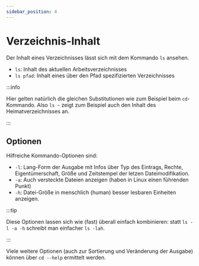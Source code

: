 ```yaml
---
sidebar_position: 4
---
```


# Verzeichnis-Inhalt

Der Inhalt eines Verzeichnisses lässt sich mit dem Kommando `ls` ansehen.

- `ls`: Inhalt des aktuellen Arbeitsverzeichnisses
- `ls pfad`: Inhalt eines über den Pfad spezifizierten Verzeichnisses

:::info

Hier gelten natürlich die gleichen Substitutionen wie zum Beispiel beim `cd`-Kommando.
Also `ls ~` zeigt zum Beispiel auch den Inhalt des Heimatverzeichnisses an.

:::

## Optionen

Hilfreiche Kommando-Optionen sind:

- `-l`: Lang-Form der Ausgabe mit Infos über Typ des Eintrags, Rechte, Eigentümerschaft,
Größe und Zeitstempel der letzen Dateimodifikation.
- `-a`: Auch versteckte Dateien anzeigen (haben in Linux einen führenden Punkt) 
- `-h`: Datei-Größe in menschlich (human) besser lesbaren Einheiten anzeigen.

:::tip

Diese Optionen lassen sich wie (fast) überall einfach kombinieren: 
statt `ls -l -a -h` schreibt man einfacher `ls -lah`.

:::

Viele weitere Optionen (auch zur Sortierung und Veränderung der Ausgabe) können über
`cd --help` ermittelt werden.
